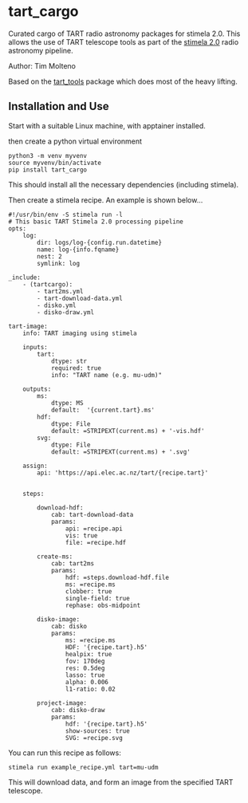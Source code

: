 # tart_cargo

Curated cargo of TART radio astronomy packages for stimela 2.0. This allows the use of TART telescope tools as part of the [stimela 2.0](https://github.com/caracal-pipeline/stimela/) radio astronomy pipeline.

Author: Tim Molteno

Based on the [tart_tools](https://github.com/tart-telescope/tools) package which does most of the heavy lifting.

## Installation and Use

Start with a suitable Linux machine, with apptainer installed. 

then create a python virtual environment

    python3 -m venv myvenv
    source myvenv/bin/activate
    pip install tart_cargo

This should install all the necessary dependencies (including stimela).

Then create a stimela recipe. An example is shown below...

```
#!/usr/bin/env -S stimela run -l
# This basic TART Stimela 2.0 processing pipeline
opts:
    log:
        dir: logs/log-{config.run.datetime}
        name: log-{info.fqname}
        nest: 2
        symlink: log

_include:
    - (tartcargo):
        - tart2ms.yml
        - tart-download-data.yml
        - disko.yml
        - disko-draw.yml

tart-image:
    info: TART imaging using stimela

    inputs:
        tart:
            dtype: str
            required: true
            info: "TART name (e.g. mu-udm)"

    outputs:
        ms:
            dtype: MS
            default:  '{current.tart}.ms'
        hdf:
            dtype: File
            default: =STRIPEXT(current.ms) + '-vis.hdf'
        svg:
            dtype: File
            default: =STRIPEXT(current.ms) + '.svg'

    assign:
        api: 'https://api.elec.ac.nz/tart/{recipe.tart}'


    steps:

        download-hdf:
            cab: tart-download-data
            params:
                api: =recipe.api
                vis: true
                file: =recipe.hdf

        create-ms:
            cab: tart2ms
            params:
                hdf: =steps.download-hdf.file
                ms: =recipe.ms
                clobber: true
                single-field: true
                rephase: obs-midpoint

        disko-image:
            cab: disko
            params:
                ms: =recipe.ms
                HDF: '{recipe.tart}.h5'
                healpix: true
                fov: 170deg
                res: 0.5deg
                lasso: true
                alpha: 0.006
                l1-ratio: 0.02

        project-image:
            cab: disko-draw
            params:
                hdf: '{recipe.tart}.h5'
                show-sources: true
                SVG: =recipe.svg
```

You can run this recipe as follows:

    stimela run example_recipe.yml tart=mu-udm
    
This will download data, and form an image from the specified TART telescope.
